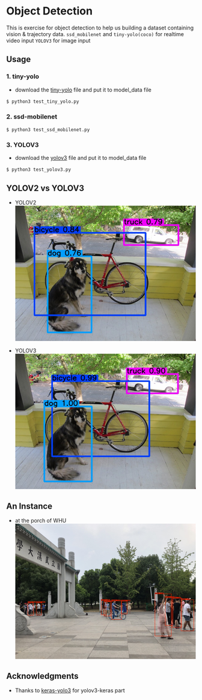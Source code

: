 # Object Detection
This is exercise for object detection to help us building a dataset containing vision & trajectory data.
```ssd_mobilenet``` and ```tiny-yolo(coco)``` for realtime video input
```YOLOV3``` for image input


## Usage

### 1. tiny-yolo

* download the [tiny-yolo](https://drive.google.com/file/d/14-5ZojD1HSgMKnv6_E3WUcBPxaVm52X2/view?usp=sharing) file and put it to model_data file

```baash 
$ python3 test_tiny_yolo.py 
```

### 2. ssd-mobilenet

```baash 
$ python3 test_ssd_mobilenet.py 
```

### 3. YOLOV3

* download the [yolov3](https://drive.google.com/open?id=1vdD9TPiTWqvPxtCXdbVSKKksSdu0j_Hn) file and put it to model_data file

```baash 
$ python3 test_yolov3.py 
```

## YOLOV2 vs YOLOV3

* YOLOV2
![YOLOV2](/out/dog2.jpg)


* YOLOV3
![YOLOV2](/out/dog.jpg)

## An Instance
* at the porch of WHU
![YOLOV2](/out/porch.jpg)

## Acknowledgments

* Thanks to [keras-yolo3](https://github.com/qqwweee/keras-yolo3) for yolov3-keras part